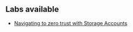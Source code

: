 ## Labs available
* [Navigating to zero trust with Storage Accounts](https://github.com/cltpt/Labs/tree/main/Azure/Navigating%20to%20zero%20trust%20with%20Storage%20Accounts)